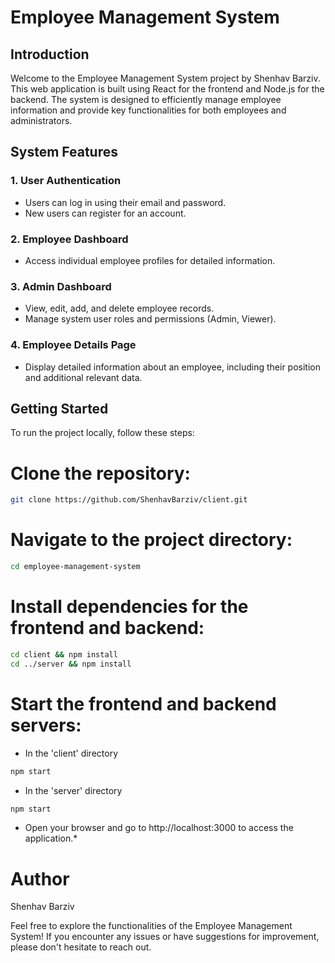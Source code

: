 # Employee Management System

## Introduction

Welcome to the Employee Management System project by Shenhav Barziv. This web application is built using React for the frontend and Node.js for the backend. The system is designed to efficiently manage employee information and provide key functionalities for both employees and administrators.

## System Features

### 1. User Authentication

- Users can log in using their email and password.
- New users can register for an account.

### 2. Employee Dashboard

- Access individual employee profiles for detailed information.

### 3. Admin Dashboard

- View, edit, add, and delete employee records.
- Manage system user roles and permissions (Admin, Viewer).

### 4. Employee Details Page

- Display detailed information about an employee, including their position and additional relevant data.

## Getting Started

To run the project locally, follow these steps:

# Clone the repository: 
   ```bash
   git clone https://github.com/ShenhavBarziv/client.git
   ```
# Navigate to the project directory:
```bash
cd employee-management-system
```
# Install dependencies for the frontend and backend:
```bash
cd client && npm install
cd ../server && npm install
```
# Start the frontend and backend servers:
* In the 'client' directory
```bash
npm start
```
* In the 'server' directory
```bash
npm start
```
* Open your browser and go to http://localhost:3000 to access the application.*      
# Author
Shenhav Barziv

Feel free to explore the functionalities of the Employee Management System! If you encounter any issues or have suggestions for improvement, please don't hesitate to reach out.
